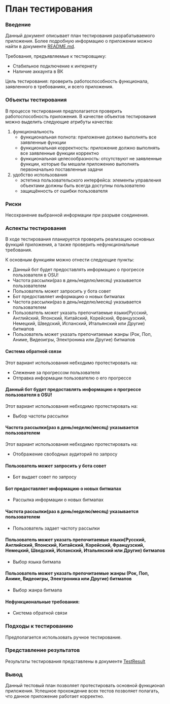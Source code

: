 # План тестирования
### Введение

Данный документ описывает план тестирования разрабатываемого приложения. Более подробную информацию о приложении можно найти в документе [README.md](https://github.com/DungeonMaster47/TRTPO_project/blob/master/README.md).

Требования, предъявляемые к тестировщику:
   + Стабильное подключение к интернету 
   + Наличие аккаунта в ВК
   
Цель тестирования: проверить работоспособность функционала, заявленного в требованиях, и всего приложения.

### Объекты тестирования

В процессе тестирования предполагается проверить работоспособность приложения.
В качестве объектов тестирования можно выделить следующие атрибуты качества:

1) функциональность
   + функциональная полнота: приложение должно выполнять все заявленные функции
   + функциональная корректность: приложение должно выполнять все заявленные функции корректно
   + функциональная целесообразность: отсутствуют не заявленные функции, которые бы мешали приложению выполнять первоначально поставленные задачи
2) удобство использования
   + эстетика пользовательского интерфейса: элементы управления объектами должны быть всегда доступны пользователю
   + защищённость от ошибки пользователя
### Риски

Несохранение выбранной информации при разрыве соединения.
### Аспекты тестирования

В ходе тестирования планируется проверить реализацию основных функций приложения, а также проверить нефункциональные требования.

К основным функциям можно отнести следующие пункты:
* Данный бот будет предоставлять информацию о прогрессе пользователя в OSU!
* Частота рассылки(раз в день/неделю/месяц) указывается пользователем
* Пользователь может запросить у бота совет
* Бот предоставляет информацию о новых битмапах
* Частота рассылки(раз в день/неделю/месяц) указывается пользователем
* Пользователь может указать препочитаемые языки(Русский, Английский, Японский, Китайский, Корейский, Французский, Немецкий, Шведский, Испанский, Итальянский или Другие) битмапов
* Пользователь может указать препочитаемые жанры (Рок, Поп, Аниме, Видеоигры, Электроника или Другие) битмапов


#### Система обратной связи
Этот вариант использования небходимо протестировать на:
* Слежение за прогрессом пользователя
* Отправка информации пользователю о его прогрессе

#### Данный бот будет предоставлять информацию о прогрессе пользователя в OSU!
Этот вариант использования небходимо протестировать на:
* Выбор частоты рассылки

#### Частота рассылки(раз в день/неделю/месяц) указывается пользователем
Этот вариант использования небходимо протестировать на:
* Отображение свободных аудиторий по запросу

#### Пользователь может запросить у бота совет
* Бот выдает совет по запросу

#### Бот предоставляет информацию о новых битмапах
* Рассылка информации о новых битмапах

#### Частота рассылки(раз в день/неделю/месяц) указывается пользователем
* Пользователь задает частоту рассылки

#### Пользователь может указать препочитаемые языки(Русский, Английский, Японский, Китайский, Корейский, Французский, Немецкий, Шведский, Испанский, Итальянский или Другие) битмапов
* Выбор языка битмапа

#### Пользователь может указать препочитаемые жанры (Рок, Поп, Аниме, Видеоигры, Электроника или Другие) битмапов
* Выбор жанра битмапа

#### Нефункциональные требования:
* Система обратной связи

###  Подходы к тестированию

Предполагается использовать ручное тестирование.

### Представление результатов

Результаты тестирования представлены в документе [TestResult](ыч)

### Вывод

Данный тестовый план позволяет протестировать основной функционал приложения. Успешное прохождение всех тестов позволяет полагать, что данное приложение работает корректно.
